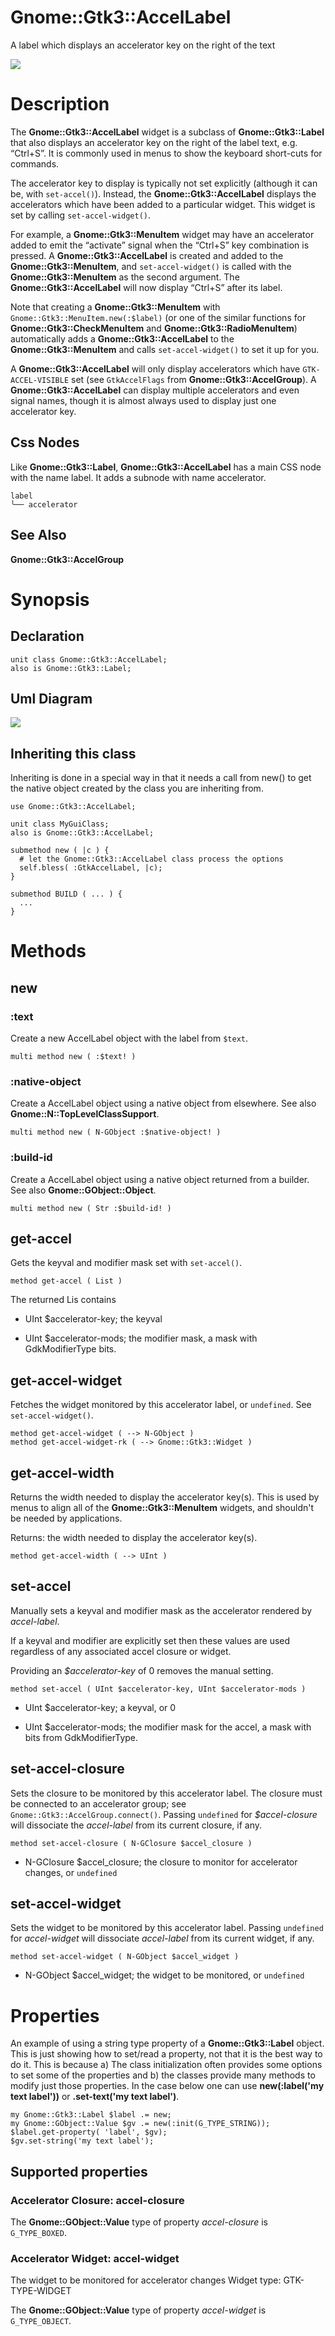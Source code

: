 Gnome::Gtk3::AccelLabel
=======================

A label which displays an accelerator key on the right of the text

![](images/Label.png)

Description
===========

The **Gnome::Gtk3::AccelLabel** widget is a subclass of **Gnome::Gtk3::Label** that also displays an accelerator key on the right of the label text, e.g. “Ctrl+S”. It is commonly used in menus to show the keyboard short-cuts for commands.

The accelerator key to display is typically not set explicitly (although it can be, with `set-accel()`). Instead, the **Gnome::Gtk3::AccelLabel** displays the accelerators which have been added to a particular widget. This widget is set by calling `set-accel-widget()`.

For example, a **Gnome::Gtk3::MenuItem** widget may have an accelerator added to emit the “activate” signal when the “Ctrl+S” key combination is pressed. A **Gnome::Gtk3::AccelLabel** is created and added to the **Gnome::Gtk3::MenuItem**, and `set-accel-widget()` is called with the **Gnome::Gtk3::MenuItem** as the second argument. The **Gnome::Gtk3::AccelLabel** will now display “Ctrl+S” after its label.

Note that creating a **Gnome::Gtk3::MenuItem** with `Gnome::Gtk3::MenuItem.new(:$label)` (or one of the similar functions for **Gnome::Gtk3::CheckMenuItem** and **Gnome::Gtk3::RadioMenuItem**) automatically adds a **Gnome::Gtk3::AccelLabel** to the **Gnome::Gtk3::MenuItem** and calls `set-accel-widget()` to set it up for you.

A **Gnome::Gtk3::AccelLabel** will only display accelerators which have `GTK-ACCEL-VISIBLE` set (see `GtkAccelFlags` from **Gnome::Gtk3::AccelGroup**). A **Gnome::Gtk3::AccelLabel** can display multiple accelerators and even signal names, though it is almost always used to display just one accelerator key.

Css Nodes
---------

Like **Gnome::Gtk3::Label**, **Gnome::Gtk3::AccelLabel** has a main CSS node with the name label. It adds a subnode with name accelerator.

    label
    ╰── accelerator

See Also
--------

**Gnome::Gtk3::AccelGroup**

Synopsis
========

Declaration
-----------

    unit class Gnome::Gtk3::AccelLabel;
    also is Gnome::Gtk3::Label;

Uml Diagram
-----------

![](plantuml/AccelLabel.svg)

Inheriting this class
---------------------

Inheriting is done in a special way in that it needs a call from new() to get the native object created by the class you are inheriting from.

    use Gnome::Gtk3::AccelLabel;

    unit class MyGuiClass;
    also is Gnome::Gtk3::AccelLabel;

    submethod new ( |c ) {
      # let the Gnome::Gtk3::AccelLabel class process the options
      self.bless( :GtkAccelLabel, |c);
    }

    submethod BUILD ( ... ) {
      ...
    }

Methods
=======

new
---

### :text

Create a new AccelLabel object with the label from `$text`.

    multi method new ( :$text! )

### :native-object

Create a AccelLabel object using a native object from elsewhere. See also **Gnome::N::TopLevelClassSupport**.

    multi method new ( N-GObject :$native-object! )

### :build-id

Create a AccelLabel object using a native object returned from a builder. See also **Gnome::GObject::Object**.

    multi method new ( Str :$build-id! )

get-accel
---------

Gets the keyval and modifier mask set with `set-accel()`.

    method get-accel ( List )

The returned Lis contains

  * UInt $accelerator-key; the keyval

  * UInt $accelerator-mods; the modifier mask, a mask with GdkModifierType bits.

get-accel-widget
----------------

Fetches the widget monitored by this accelerator label, or `undefined`. See `set-accel-widget()`.

    method get-accel-widget ( --> N-GObject )
    method get-accel-widget-rk ( --> Gnome::Gtk3::Widget )

get-accel-width
---------------

Returns the width needed to display the accelerator key(s). This is used by menus to align all of the **Gnome::Gtk3::MenuItem** widgets, and shouldn't be needed by applications.

Returns: the width needed to display the accelerator key(s).

    method get-accel-width ( --> UInt )

set-accel
---------

Manually sets a keyval and modifier mask as the accelerator rendered by *accel-label*.

If a keyval and modifier are explicitly set then these values are used regardless of any associated accel closure or widget.

Providing an *$accelerator-key* of 0 removes the manual setting.

    method set-accel ( UInt $accelerator-key, UInt $accelerator-mods )

  * UInt $accelerator-key; a keyval, or 0

  * UInt $accelerator-mods; the modifier mask for the accel, a mask with bits from GdkModifierType.

set-accel-closure
-----------------

Sets the closure to be monitored by this accelerator label. The closure must be connected to an accelerator group; see `Gnome::Gtk3::AccelGroup.connect()`. Passing `undefined` for *$accel-closure* will dissociate the *accel-label* from its current closure, if any.

    method set-accel-closure ( N-GClosure $accel_closure )

  * N-GClosure $accel_closure; the closure to monitor for accelerator changes, or `undefined`

set-accel-widget
----------------

Sets the widget to be monitored by this accelerator label. Passing `undefined` for *accel-widget* will dissociate *accel-label* from its current widget, if any.

    method set-accel-widget ( N-GObject $accel_widget )

  * N-GObject $accel_widget; the widget to be monitored, or `undefined`

Properties
==========

An example of using a string type property of a **Gnome::Gtk3::Label** object. This is just showing how to set/read a property, not that it is the best way to do it. This is because a) The class initialization often provides some options to set some of the properties and b) the classes provide many methods to modify just those properties. In the case below one can use **new(:label('my text label'))** or **.set-text('my text label')**.

    my Gnome::Gtk3::Label $label .= new;
    my Gnome::GObject::Value $gv .= new(:init(G_TYPE_STRING));
    $label.get-property( 'label', $gv);
    $gv.set-string('my text label');

Supported properties
--------------------

### Accelerator Closure: accel-closure

The **Gnome::GObject::Value** type of property *accel-closure* is `G_TYPE_BOXED`.

### Accelerator Widget: accel-widget

The widget to be monitored for accelerator changes Widget type: GTK-TYPE-WIDGET

The **Gnome::GObject::Value** type of property *accel-widget* is `G_TYPE_OBJECT`.

